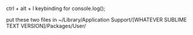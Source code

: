 ctrl + alt + l keybinding for console.log();

put these two files in ~/Library/Application Support/[WHATEVER SUBLIME TEXT VERSION]/Packages/User/


